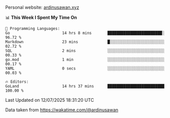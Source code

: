 Personal website: [ardinusawan.xyz](https://ardinusawan.xyz)

<!--START_SECTION:waka-->
📊 **This Week I Spent My Time On** 

```text
💬 Programming Languages: 
Go                       14 hrs 8 mins       ████████████████████████░   96.72 % 
Markdown                 23 mins             █░░░░░░░░░░░░░░░░░░░░░░░░   02.72 % 
SQL                      2 mins              ░░░░░░░░░░░░░░░░░░░░░░░░░   00.33 % 
go.mod                   1 min               ░░░░░░░░░░░░░░░░░░░░░░░░░   00.17 % 
YAML                     0 secs              ░░░░░░░░░░░░░░░░░░░░░░░░░   00.03 % 

🔥 Editors: 
GoLand                   14 hrs 37 mins      █████████████████████████   100.00 % 
```


 Last Updated on 12/07/2025 18:31:20 UTC
<!--END_SECTION:waka-->
Data taken from https://wakatime.com/@ardinusawan
